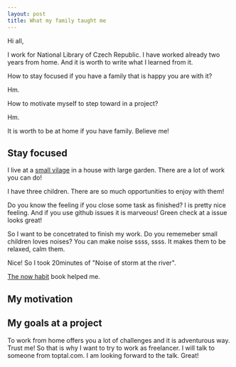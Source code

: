 ```yaml
---
layout: post
title: What my family taught me
---
```


Hi all,

I work for National Library of Czech Republic.
I have worked already two years from home.
And it is worth to write what I learned from it.

How to stay focused if you have a family that is happy you are with
it?

Hm.

How to motivate myself to step toward in a project?

Hm.

It is worth to be at home if you have family.
Believe me!

## Stay focused

I live at a [small vilage](http://www.pasovice.cz) in a house with large garden.
There are a lot of work you can do!

I have three children. There are so much opportunities to enjoy with
them!

Do you know the feeling if you close some task as finished?
I is pretty nice feeling. And if you use github issues it is marveous! Green check at a issue looks great!

So I want to be concetrated to finish my work. Do you rememeber small children loves noises? You can make noise ssss, ssss. It makes them to be relaxed, calm them.

Nice! So I took 20minutes of "Noise of storm at the river".

[The now habit](http://www.amazon.com/The-Now-Habit-Overcoming-Procrastination/dp/1585425524)
 book helped me.
 
## My motivation

## My goals at a project

To work from home offers you a lot of challenges and it is adventurous way. Trust me!
So that is why I want to try to work as freelancer. I will talk to someone from toptal.com. I am looking forward to the talk. Great!
